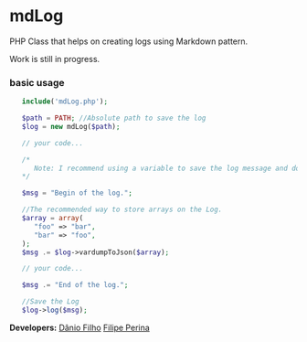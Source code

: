 # mdLog
PHP Class that helps on creating logs using Markdown pattern.

Work is still in progress.

### basic usage

~~~ PHP
   include('mdLog.php');

   $path = PATH; //Absolute path to save the log
   $log = new mdLog($path);

   // your code...

   /*
      Note: I recommend using a variable to save the log message and do the log on the end of your code, but it`s up to you.
   */

   $msg = "Begin of the log.";

   //The recommended way to store arrays on the Log.
   $array = array(
      "foo" => "bar",
      "bar" => "foo",
   );
   $msg .= $log->vardumpToJson($array);

   // your code...

   $msg .= "End of the log.";

   //Save the Log
   $log->log($msg);

~~~

**Developers:**
[Dânio Filho](https://github.com/daniofilho)
[Filipe Perina](https://github.com/FilipePerina)
